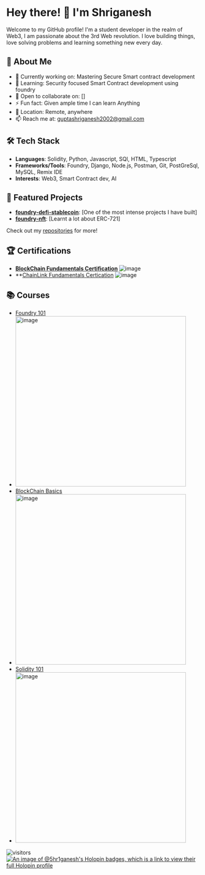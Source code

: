 # Hey there! 👋 I'm Shriganesh

Welcome to my GitHub profile! I'm a student developer in the realm of Web3, I am passionate about the 3rd Web revolution. I love building things, love solving problems and learning something new every day.

## 🚀 About Me

- 🔭 Currently working on: Mastering Secure Smart contract development
- 🌱 Learning: Security focused Smart Contract development using foundry
- 👯 Open to collaborate on: []
- ⚡ Fun fact: Given ample time I can learn Anything
- 📍 Location: Remote, anywhere
- 📫 Reach me at: guptashriganesh2002@gmail.com

## 🛠️ Tech Stack

- **Languages**: Solidity, Python, Javascript, SQl, HTML, Typescript
- **Frameworks/Tools**: Foundry, Django, Node.js, Postman, Git, PostGreSql, MySQL, Remix IDE
- **Interests**: Web3, Smart Contract dev, AI 

## 🌟 Featured Projects

- **[foundry-defi-stablecoin](https://github.com/5hr1ganesh/foundry-defi-stablecoin)**: [One of the most intense projects I have built]
- **[foundry-nft](https://github.com/5hr1ganesh/foundry-nft)**: [Learnt a lot about ERC-721]

Check out my [repositories](https://github.com/5hr1ganesh?tab=repositories) for more!

## 🏆 Certifications
- **[BlockChain Fundamentals Certification](https://www.credly.com/badges/012f44fa-f15a-4d92-8681-5123ab808ea8)**
 ![image](https://github.com/user-attachments/assets/bfb252c8-0bb4-4c25-a894-cb146ae33134)
- **[ChainLink Fundamentals Certication](https://www.credly.com/badges/51f70be1-770a-417a-8ac3-86a07ce6327f/public_url)
 ![image](https://github.com/user-attachments/assets/950d2e10-bfe2-4452-ac87-588a0c9a871c)




## 📚 Courses
- [Foundry 101](https://updraft.cyfrin.io/courses/foundry/completed)
- <img width="445" alt="image" src="https://github.com/user-attachments/assets/4f8609bc-e18f-4b78-99a6-f0aaa1b62a36" />
- [BlockChain Basics](https://updraft.cyfrin.io/courses/blockchain-basics/completed)
- <img width="445" alt="image" src="https://github.com/user-attachments/assets/db4057c8-5679-45cc-9c9d-bf9c34a48dd6" />
- [Solidity 101](https://updraft.cyfrin.io/courses/solidity/completed)
- <img width="445" alt="image" src="https://github.com/user-attachments/assets/b77ac434-3e55-4c30-bf8a-136c386c147c" />


![visitors](https://visitor-badge.laobi.icu/badge?page_id=5hr1ganesh.5hr1ganesh)
[![An image of @5hr1ganesh's Holopin badges, which is a link to view their full Holopin profile](https://holopin.me/5hr1ganesh)](https://holopin.io/@5hr1ganesh)



